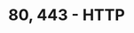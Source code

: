 ---
title: "80, 443 - HTTP"
classes: single
ribbon: LightBlue
categories:
  - notes
tags:
  - beginner
  - pentest
  - recon
  - oscp
  - http
  - https
toc: true
hide_title: true
excerpt: ""
---